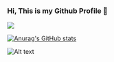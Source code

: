 ### Hi, This is my Github Profile 👋

![](https://komarev.com/ghpvc/?username=Luisda2705)

[![Anurag's GitHub stats](https://github-readme-stats.vercel.app/api?username=Luisda2705)](https://github.com/anuraghazra/github-readme-stats)

![Alt text](https://spotify-recently-played-readme.vercel.app/api?user=1276385505)


<!--
**Luisda2705/luisda2705** is a ✨ _special_ ✨ repository because its `README.md` (this file) appears on your GitHub profile.

Here are some ideas to get you started:

- 🔭 I’m currently working on ...
- 🌱 I’m currently learning ...
- 👯 I’m looking to collaborate on ...
- 🤔 I’m looking for help with ...
- 💬 Ask me about ...
- 📫 How to reach me: ...
- 😄 Pronouns: ...
- ⚡ Fun fact: ...
-->
